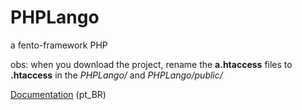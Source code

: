 # PHPLango
a fento-framework PHP

obs: when you download the project, rename the <strong>a.htaccess</strong> files to <strong>.htaccess</strong> in the <em>PHPLango/</em> and <em>PHPLango/public/</em>

<a href="http://phplango.alvaromarinho.com.br/" title="PHPLango Docs">Documentation</a> (pt_BR)
